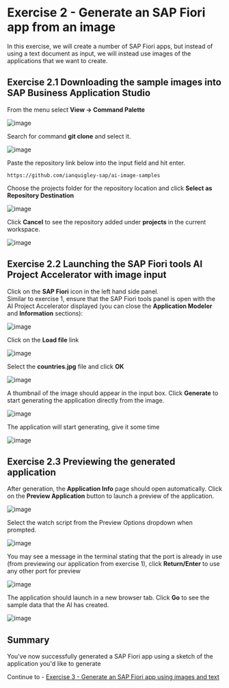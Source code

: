 #  Exercise 2 - Generate an SAP Fiori app from an image

In this exercise, we will create a number of SAP Fiori apps, but instead of using a text document as input, we will instead use images of the applications that we want to create.

## Exercise 2.1 Downloading the sample images into SAP Business Application Studio

From the menu select **View -> Command Palette**

![image](ex2img1.png)

Search for command **git clone** and select it.

![image](ex2img2.png)

Paste the repository link below into the input field and hit enter.

```
https://github.com/ianquigley-sap/ai-image-samples
```

Choose the projects folder for the repository location and click **Select as Repository Destination**

![image](ex2img3.png)

Click **Cancel** to see the repository added under **projects** in the current workspace.

![image](ex2img4.png)

## Exercise 2.2 Launching the SAP Fiori tools AI Project Accelerator with image input

Click on the **SAP Fiori** icon in the left hand side panel.\
Similar to exercise 1, ensure that the SAP Fiori tools panel is open with the AI Project Accelerator displayed (you can close the **Application Modeler** and **Information** sections):

![image](ex2img5.png)

Click on the **Load file** link

![image](ex2img6.png)

Select the **countries.jpg** file and click **OK**

![image](ex2img72.png)

A thumbnail of the image should appear in the input box.  Click **Generate** to start generating the application directly from the image.

![image](ex2img8.png)

The application will start generating, give it some time

![image](ex2img9.png)

## Exercise 2.3 Previewing the generated application

After generation, the **Application Info** page should open automatically. Click on the **Preview Application** button to launch a preview of the application.  

![image](ex2img10.png)

Select the watch script from the Preview Options dropdown when prompted.

![image](ex2img11.png)

You may see a message in the terminal stating that the port is already in use (from previewing our application from exercise 1), click **Return/Enter** to use any other port for preview

![image](ex2img12.png)

The application should launch in a new browser tab. Click **Go** to see the sample data that the AI has created.

![image](ex2img13.png)

## Summary

You've now successfully generated a SAP Fiori app using a sketch of the application you'd like to generate

Continue to - [Exercise 3 - Generate an SAP Fiori app using images and text](../ex3/README.md)
